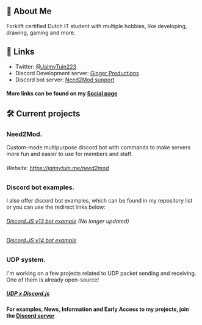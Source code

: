
## 🚀 About Me
Forklift certified Dutch IT student with multiple hobbies, like developing, drawing, gaming and more.


## 🔗 Links


- Twitter: [@JaimyTuin223](https://twitter.com/jaimytuin223)
- Discord Development server: [Ginger Productions](https://discord.gg/XeqteUmBen)
- Discord bot server: [Need2Mod support](https://discord.gg/D8ZcY8SJdy) 

#### More links can be found on my [Social page](https://jaimytuin.me/social)
## 🛠 Current projects
### Need2Mod.
Custom-made multipurpose discord bot with commands to make servers more fun and easier to use for members and staff.
###### Website: https://jaimytuin.me/need2mod

### Discord bot examples.
I also offer discord bot examples, which can be found in my repository list or you can use the redirect links below:
###### [Discord.JS v13 bot example](https://github.com/JaimyTuin223/discord.js-v13-bot) (No longer updated)
###### [Discord.JS v14 bot example](https://github.com/JaimyTuin223/discord.js-v14-bot)

### UDP system.
I'm working on a few projects related to UDP packet sending and receiving. One of them is already open-source! 

##### [UDP x Discord.js](https://github.com/JaimyTuin223/udp-js)

#### For examples, News, Information and Early Access to my projects, join the [Discord server](https://discord.gg/XeqteUmBen)
